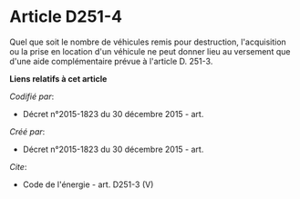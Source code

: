 # Article D251-4

Quel que soit le nombre de véhicules remis pour destruction, l'acquisition ou la prise en location d'un véhicule ne peut
donner lieu au versement que d'une aide complémentaire prévue à l'article D. 251-3.

**Liens relatifs à cet article**

_Codifié par_:

  - Décret n°2015-1823 du 30 décembre 2015 - art.

_Créé par_:

  - Décret n°2015-1823 du 30 décembre 2015 - art.

_Cite_:

  - Code de l'énergie - art. D251-3 (V)
